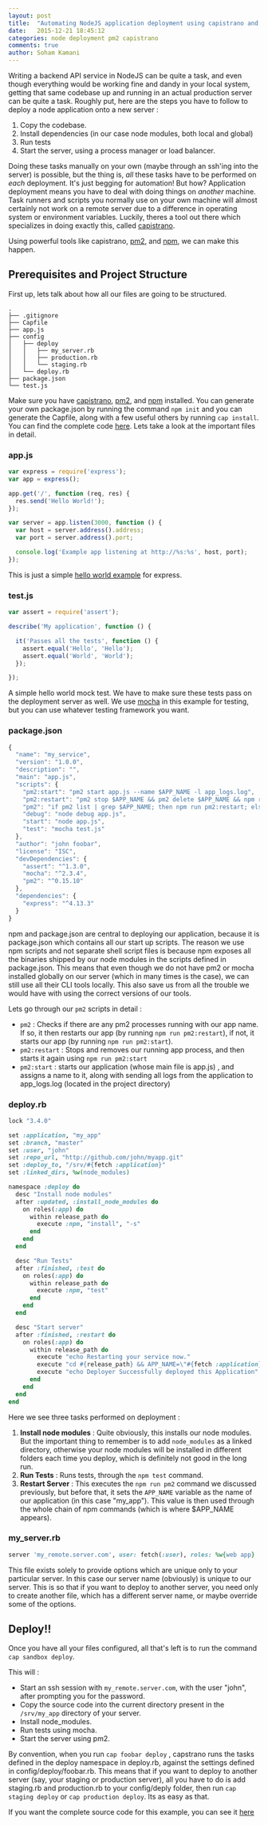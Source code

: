```yaml
---
layout: post
title:  "Automating NodeJS application deployment using capistrano and pm2"
date:   2015-12-21 18:45:12
categories: node deployment pm2 capistrano
comments: true
author: Soham Kamani
---
```


Writing a backend API service in NodeJS can be quite a task, and even though everything would be working fine and dandy in your local system, getting that same codebase up and running in an actual production server can be quite a task. Roughly put, here are the steps you have to follow to deploy a node application onto a new server :

1. Copy the codebase.
2. Install dependencies (in our case node modules, both local and global)
3. Run tests
4. Start the server, using a process manager or load balancer.

Doing these tasks manually on your own (maybe through an ssh'ing into the server) is possible, but the thing is, *all* these tasks have to be performed on *each* deployment. It's just begging for automation! But how? Application deployment means you have to deal with doing things on *another* machine. Task runners and scripts you normally use on your own machine will almost certainly not work on a remote server due to a difference in operating system or environment variables. Luckily, theres a tool out there which specializes in doing exactly this, called [capistrano](http://capistranorb.com/#).

Using powerful tools like capistrano, [pm2](https://github.com/Unitech/pm2), and [npm](https://www.npmjs.com/), we can make this happen.

## Prerequisites and Project Structure

First up, lets talk about how all our files are going to be structured.

```text
.
├── .gitignore
├── Capfile
├── app.js
├── config
│   ├── deploy
│   │   ├── my_server.rb
│   │   ├── production.rb
│   │   └── staging.rb
│   └── deploy.rb
├── package.json
└── test.js
```
Make sure you have [capistrano](http://capistranorb.com/#), [pm2](https://github.com/Unitech/pm2), and [npm](https://www.npmjs.com/) installed. You can generate your own package.json by running the command ```npm init``` and you can generate the Capfile, along with a few useful others by running ```cap install```.
You can find the complete code [here](https://github.com/sohamkamani/blog-example__cap).
Lets take a look at the important files in detail.

### app.js

```js
var express = require('express');
var app = express();

app.get('/', function (req, res) {
  res.send('Hello World!');
});

var server = app.listen(3000, function () {
  var host = server.address().address;
  var port = server.address().port;

  console.log('Example app listening at http://%s:%s', host, port);
});
```
This is just a simple [hello world example](http://expressjs.com/en/starter/hello-world.html) for express.

### test.js

```js
var assert = require('assert');

describe('My application', function () {

  it('Passes all the tests', function () {
    assert.equal('Hello', 'Hello');
    assert.equal('World', 'World');
  });

});
```
A simple hello world mock test. We have to make sure these tests pass on the deployment server as well. We use [mocha](https://mochajs.org/) in this example for testing, but you can use whatever testing framework you want.

### package.json

```js
{
  "name": "my_service",
  "version": "1.0.0",
  "description": "",
  "main": "app.js",
  "scripts": {
    "pm2:start": "pm2 start app.js --name $APP_NAME -l app_logs.log",
    "pm2:restart": "pm2 stop $APP_NAME && pm2 delete $APP_NAME && npm run pm2:start",
    "pm2": "if pm2 list | grep $APP_NAME; then npm run pm2:restart; else npm run pm2:start; fi",
    "debug": "node debug app.js",
    "start": "node app.js",
    "test": "mocha test.js"
  },
  "author": "john foobar",
  "license": "ISC",
  "devDependencies": {
    "assert": "^1.3.0",
    "mocha": "^2.3.4",
    "pm2": "^0.15.10"
  },
  "dependencies": {
    "express": "^4.13.3"
  }
}
```

npm and package.json are central to deploying our application, because it is package.json which contains all our start up scripts. The reason we use npm scripts and not separate shell script files is because npm exposes all the binaries shipped by our node modules in the scripts defined in package.json. This means that even though we do not have pm2 or mocha installed globally on our server (which in many times is the case), we can still use all their CLI tools locally. This also save us from all the trouble we would have with using the correct versions of our tools.

Lets go through our ```pm2``` scripts in detail :
- ```pm2``` : Checks if there are any pm2 processes running with our app name. If so, it then restarts our app (by running ```npm run pm2:restart```), if not, it starts our app (by running ```npm run pm2:start```).
-  ```pm2:restart``` : Stops and removes our running app process, and then starts it again using ```npm run pm2:start```
- ```pm2:start``` : starts our application (whose main file is app.js) , and assigns a name to it, along with sending all logs from the application to app_logs.log (located in the project directory)

### deploy.rb

```ruby
lock "3.4.0"

set :application, "my_app"
set :branch, "master"
set :user, "john"
set :repo_url, "http://github.com/john/myapp.git"
set :deploy_to, "/srv/#{fetch :application}"
set :linked_dirs, %w(node_modules)

namespace :deploy do
  desc "Install node modules"
  after :updated, :install_node_modules do
    on roles(:app) do
      within release_path do
        execute :npm, "install", "-s"
      end
    end
  end

  desc "Run Tests"
  after :finished, :test do
    on roles(:app) do
      within release_path do
        execute :npm, "test"
      end
    end
  end

  desc "Start server"
  after :finished, :restart do
    on roles(:app) do
      within release_path do
        execute "echo Restarting your service now."
        execute "cd #{release_path} && APP_NAME=\"#{fetch :application}\" npm run pm2"
        execute "echo Deployer Successfully deployed this Application"
      end
    end
  end
end
```

Here we see three tasks performed on deployment :  

1. **Install node modules** : Quite obviously, this installs our node modules. But the important thing to remember is to add ```node_modules``` as a linked directory, otherwise your node modules will be installed in different folders each time you deploy, which is definitely not good in the long run.  
2. **Run Tests** : Runs tests, through the ```npm test``` command.  
3. **Restart Server** : This executes the ```npm run pm2``` command we discussed previously, but before that, it sets the ```APP_NAME```   variable as the name of our application (in this case "my_app"). This value is then used through the whole chain of npm commands (which is where $APP_NAME appears).  

### my_server.rb

```ruby
server 'my_remote.server.com', user: fetch(:user), roles: %w{web app}
```
This file exists solely to provide options which are unique only to your particular server. In this case our server name (obviously) is unique to our server. This is so that if you want to deploy to another server, you need only to create another file, which has a different server name, or maybe override some of the options.

## Deploy!!

Once you have all your files configured, all that's left is to run the command ```cap sandbox deploy```.

This will :
- Start an ssh session with ```my_remote.server.com```, with the user "john", after prompting you for the password.
- Copy the source code into the current directory present in the ```/srv/my_app``` directory of your server.
- Install node_modules.
- Run tests using mocha.
- Start the server using pm2.

By convention, when you run ```cap foobar deploy``` , capstrano runs the tasks defined in the deploy namespace in deploy.rb, against the settings defined in config/deploy/foobar.rb. This means that if you want to deploy to another server (say, your staging or production server), all you have to do is add staging.rb and production.rb to your config/deply folder, then run ```cap staging deploy``` or ```cap production deploy```. Its as easy as that.

If you want the complete source code for this example, you can see it [here](https://github.com/sohamkamani/blog-example__cap)
